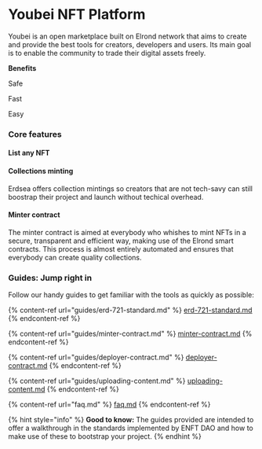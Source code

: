 # Youbei NFT Platform

Youbei is an open marketplace built on Elrond network that aims to create and provide the best tools for creators, developers and users. Its main goal is to enable the community to trade their digital assets freely.&#x20;

**Benefits**

Safe

Fast&#x20;

Easy

### Core features

#### List any NFT



#### Collections minting

Erdsea offers collection mintings so creators that are not tech-savy can still boostrap their project and launch without techical overhead.

#### Minter contract

The minter contract is aimed at everybody who whishes to mint NFTs in a secure, transparent and efficient way, making use of the Elrond smart contracts. This process is almost entirely automated and ensures that everybody can create quality collections.

### Guides: Jump right in

Follow our handy guides to get familiar with the tools as quickly as possible:

{% content-ref url="guides/erd-721-standard.md" %}
[erd-721-standard.md](guides/erd-721-standard.md)
{% endcontent-ref %}

{% content-ref url="guides/minter-contract.md" %}
[minter-contract.md](guides/minter-contract.md)
{% endcontent-ref %}

{% content-ref url="guides/deployer-contract.md" %}
[deployer-contract.md](guides/deployer-contract.md)
{% endcontent-ref %}

{% content-ref url="guides/uploading-content.md" %}
[uploading-content.md](guides/uploading-content.md)
{% endcontent-ref %}

{% content-ref url="faq.md" %}
[faq.md](faq.md)
{% endcontent-ref %}

{% hint style="info" %}
**Good to know:** The guides provided are intended to offer a walkthrough in the standards implemented by ENFT DAO and how to make use of these to bootstrap your project.
{% endhint %}
